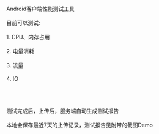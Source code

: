 <br>Android客户端性能测试工具</br>
<br>目前可以测试: </br>
<br>1. CPU、内存占用</br>
<br>2. 电量消耗</br>
<br>3. 流量</br>
<br>4. IO</br>
<br></br>

<br>测试完成后，上传后，服务端自动生成测试报告</br>
<br>本地会保存最近7天的上传记录，测试报告见附带的截图Demo</br>


